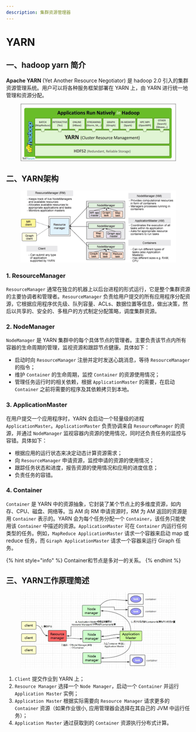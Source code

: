 ```yaml
---
description: 集群资源管理器
---
```


# YARN

## 一、hadoop yarn 简介

**Apache YARN** (Yet Another Resource Negotiator) 是 hadoop 2.0 引入的集群资源管理系统。用户可以将各种服务框架部署在 YARN 上，由 YARN 进行统一地管理和资源分配。

<figure><img src="../../../.gitbook/assets/VEB4O6@4CO0Z)}]GJP791IP.jpg" alt=""><figcaption></figcaption></figure>

## 二、YARN架构

<figure><img src="../../../.gitbook/assets/[3LLR%{[BDN43)ZMTY8Q_SG.png" alt=""><figcaption></figcaption></figure>

### 1. ResourceManager

`ResourceManager` 通常在独立的机器上以后台进程的形式运行，它是整个集群资源的主要协调者和管理者。`ResourceManager` 负责给用户提交的所有应用程序分配资源，它根据应用程序优先级、队列容量、ACLs、数据位置等信息，做出决策，然后以共享的、安全的、多租户的方式制定分配策略，调度集群资源。

### 2. NodeManager

`NodeManager` 是 YARN 集群中的每个具体节点的管理者。主要负责该节点内所有容器的生命周期的管理，监视资源和跟踪节点健康。具体如下：

* 启动时向 `ResourceManager` 注册并定时发送心跳消息，等待 `ResourceManager` 的指令；
* 维护 `Container` 的生命周期，监控 `Container` 的资源使用情况；
* 管理任务运行时的相关依赖，根据 `ApplicationMaster` 的需要，在启动 `Container` 之前将需要的程序及其依赖拷贝到本地。

### 3. ApplicationMaster

在用户提交一个应用程序时，YARN 会启动一个轻量级的进程 `ApplicationMaster`。`ApplicationMaster` 负责协调来自 `ResourceManager` 的资源，并通过 `NodeManager` 监视容器内资源的使用情况，同时还负责任务的监控与容错。具体如下：

* 根据应用的运行状态来决定动态计算资源需求；
* 向 `ResourceManager` 申请资源，监控申请的资源的使用情况；
* 跟踪任务状态和进度，报告资源的使用情况和应用的进度信息；
* 负责任务的容错。

### 4. Container

`Container` 是 YARN 中的资源抽象，它封装了某个节点上的多维度资源，如内存、CPU、磁盘、网络等。当 AM 向 RM 申请资源时，RM 为 AM 返回的资源是用 `Container` 表示的。YARN 会为每个任务分配一个 `Container`，该任务只能使用该 `Container` 中描述的资源。`ApplicationMaster` 可在 `Container` 内运行任何类型的任务。例如，`MapReduce ApplicationMaster` 请求一个容器来启动 map 或 reduce 任务，而 `Giraph ApplicationMaster` 请求一个容器来运行 Giraph 任务。

{% hint style="info" %}
Container和节点是多对一的关系。
{% endhint %}

## 三、YARN工作原理简述

<figure><img src="../../../.gitbook/assets/7@HU]~]M{M[6T@7[XV6][~X.jpg" alt=""><figcaption></figcaption></figure>

1. `Client` 提交作业到 YARN 上；
2. `Resource Manager` 选择一个 `Node Manager`，启动一个 `Container` 并运行 `Application Master` 实例；
3. `Application Master` 根据实际需要向 `Resource Manager` 请求更多的 `Container` 资源（如果作业很小, 应用管理器会选择在其自己的 JVM 中运行任务）；
4. `Application Master` 通过获取到的 `Container` 资源执行分布式计算。
